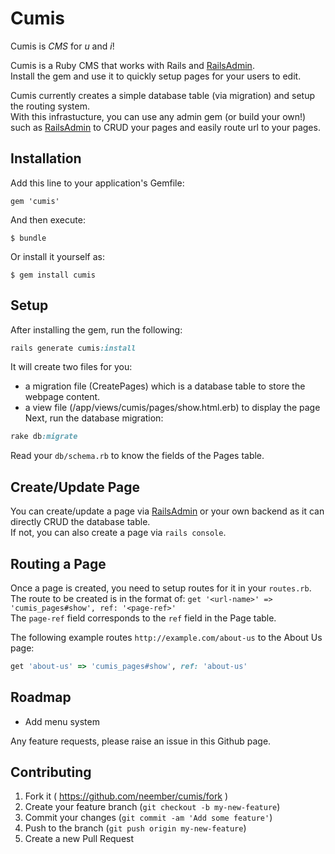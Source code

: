 # Cumis

Cumis is _CMS_ for _u_ and _i_!  

Cumis is a Ruby CMS that works with Rails and [RailsAdmin](https://github.com/sferik/rails_admin).  
Install the gem and use it to quickly setup pages for your users to edit.

Cumis currently creates a simple database table (via migration) and setup the routing system.  
With this infrastucture, you can use any admin gem (or build your own!) such as [RailsAdmin](https://github.com/sferik/rails_admin) to CRUD your pages and easily route url to your pages.

## Installation

Add this line to your application's Gemfile:

    gem 'cumis'

And then execute:

    $ bundle

Or install it yourself as:

    $ gem install cumis

## Setup

After installing the gem, run the following:

```ruby
rails generate cumis:install
```

It will create two files for you:
- a migration file (CreatePages) which is a database table to store the webpage content.  
- a view file (/app/views/cumis/pages/show.html.erb) to display the page
Next, run the database migration:

```ruby
rake db:migrate
```

Read your `db/schema.rb` to know the fields of the Pages table.

## Create/Update Page

You can create/update a page via [RailsAdmin](https://github.com/sferik/rails_admin) or your own backend as it can directly CRUD the database table.  
If not, you can also create a page via `rails console`.

## Routing a Page

Once a page is created, you need to setup routes for it in your `routes.rb`.  
The route to be created is in the format of: `get '<url-name>' => 'cumis_pages#show', ref: '<page-ref>'`  
The `page-ref` field corresponds to the `ref` field in the Page table.

The following example routes `http://example.com/about-us` to the About Us page:

```ruby
get 'about-us' => 'cumis_pages#show', ref: 'about-us'
```

## Roadmap

- Add menu system

Any feature requests, please raise an issue in this Github page.

## Contributing

1. Fork it ( https://github.com/neember/cumis/fork )
2. Create your feature branch (`git checkout -b my-new-feature`)
3. Commit your changes (`git commit -am 'Add some feature'`)
4. Push to the branch (`git push origin my-new-feature`)
5. Create a new Pull Request

